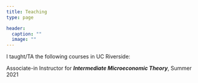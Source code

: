 ```yaml
---
title: Teaching
type: page

header:
  caption: ""
  image: ""
---
```


I taught/TA the following courses in UC Riverside:

Associate-in Instructor for _**Intermediate Microeconomic Theory**_, Summer 2021